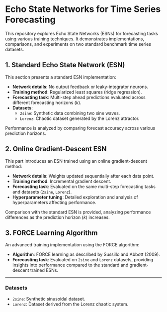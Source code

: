 # Echo State Networks for Time Series Forecasting

This repository explores Echo State Networks (ESNs) for forecasting tasks using various training techniques. It demonstrates implementations, comparisons, and experiments on two standard benchmark time series datasets.

## 1. Standard Echo State Network (ESN)

This section presents a standard ESN implementation:

- **Network details**: No output feedback or leaky-integrator neurons.
- **Training method**: Regularized least squares (ridge regression).
- **Forecasting task**: Multi-step ahead predictions evaluated across different forecasting horizons (*k*).
- **Datasets**:
  - `2sine`: Synthetic data combining two sine waves.
  - `Lorenz`: Chaotic dataset generated by the Lorenz attractor.

Performance is analyzed by comparing forecast accuracy across various prediction horizons.

## 2. Online Gradient-Descent ESN

This part introduces an ESN trained using an online gradient-descent method:

- **Network details**: Weights updated sequentially after each data point.
- **Training method**: Incremental gradient descent.
- **Forecasting task**: Evaluated on the same multi-step forecasting tasks and datasets (`2sine`, `Lorenz`).
- **Hyperparameter tuning**: Detailed exploration and analysis of hyperparameters affecting performance.

Comparison with the standard ESN is provided, analyzing performance differences as the prediction horizon (*k*) increases.

## 3. FORCE Learning Algorithm

An advanced training implementation using the FORCE algorithm:

- **Algorithm**: FORCE learning as described by Sussillo and Abbott (2009).
- **Forecasting task**: Evaluated on `2sine` and `Lorenz` datasets, providing insights into performance compared to the standard and gradient-descent trained ESNs.

---

### Datasets
- `2sine`: Synthetic sinusoidal dataset.
- `Lorenz`: Dataset derived from the Lorenz chaotic system.